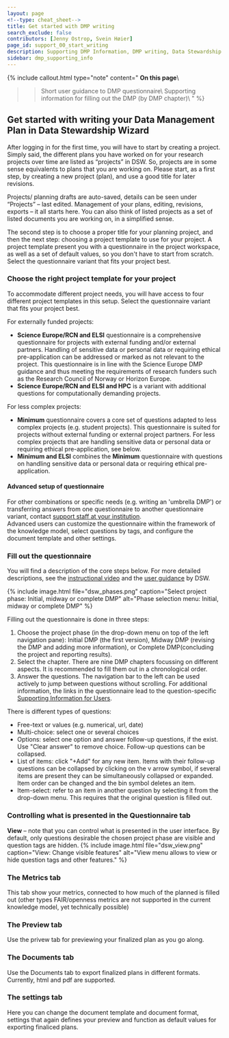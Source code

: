 ```yaml
---
layout: page
<!--type: cheat_sheet-->
title: Get started with DMP writing
search_exclude: false
contributors: [Jenny Ostrop, Svein Høier]
page_id: support_00_start_writing
description: Supporting DMP Information, DMP writing, Data Stewardship Wizard, DSW, User guide
sidebar: dmp_supporting_info
---
```


{% include callout.html type="note" content="
**On this page**\\
>> Short user guidance to DMP questionnaire\\
>> Supporting information for filling out the DMP (by DMP chapter)\\
" %}

## Get started with writing your Data Management Plan in Data Stewardship Wizard
After logging in for the first time, you will have to start by creating a project. Simply said, the different plans you have worked on for your research projects over time are listed as “projects” in DSW. So, projects are in some sense equivalents to plans that you are working on. Please start, as a first step, by creating a new project (plan), and use a good title for later revisions.

Projects/ planning drafts are auto-saved, details can be seen under “Projects” – last edited. Management of your plans, editing, revisions, exports – it all starts here. You can also think of listed projects as a set of listed documents you are working on, in a simplified sense. 

The second step is to choose a proper title for your planning project, and then the next step: choosing a project template to use for your project. A project template present you with a questionnaire in the project workspace, as well as a set of default values, so you don't have to start from scratch. Select the questionnaire variant that fits your project best.   


### Choose the right project template for your project
To accommodate different project needs, you will have access to four different project templates in this setup. Select the questionnaire variant that fits your project best.

For externally funded projects:
* **Science Europe/RCN and ELSI** questionnaire is a comprehensive questionnaire for projects with external funding and/or external partners. Handling of sensitive data or personal data or requiring ethical pre-application can be addressed or marked as not relevant to the project. This questionnaire is in line with the Science Europe DMP guidance and thus meeting the requirements of research funders such as the Research Council of Norway or Horizon Europe.
* **Science Europe/RCN and ELSI and HPC** is a variant with additional questions for computationally demanding projects.

For less complex projects:
* **Minimum** questionnaire covers a core set of questions adapted to less complex projects (e.g. student projects). This questionnaire is suited for projects without external funding or external project partners. For less complex projects that are handling sensitive data or personal data or requiring ethical pre-application, see below.
* **Minimum and ELSI** combines the **Minimum** questionnaire with questions on handling sensitive data or personal data or requiring ethical pre-application.

#### Advanced setup of questionnaire
For other combinations or specific needs (e.g. writing an 'umbrella DMP') or transferring answers from one questionnaire to another questionnaire variant, contact [support staff at your institution](/pages/support_00_local_disc).\
Advanced users can customize the questionnaire within the framework of the knowledge model, select questions by tags, and configure the document template and other settings.


### Fill out the questionnaire
You will find a description of the core steps below. For more detailed descriptions, see the [instructional video](https://www.youtube.com/watch?v=XrI8qYtWSBw ) and the [user guidance](https://guide.ds-wizard.org/en/latest/application/projects/list/detail/questionnaire.html) by DSW.

{% include image.html file="dsw_phases.png" caption="Select project phase: Initial, midway or complete DMP" alt="Phase selection menu: Initial, midway or complete DMP" %}

Filling out the questionnaire is done in three steps:
1. Choose the project phase (in the drop-down menu on top of the left navigation pane): Initial DMP (the first version), Midway DMP (revising the DMP and adding more information), or Complete DMP(concluding the project and reporting results).
2. Select the chapter. There are nine DMP chapters focussing on different aspects. It is recommended to fill them out in a chronological order.
3. Answer the questions. The navigation bar to the left can be used actively to jump between questions without scrolling. For additional information, the links in the questionnaire lead to the question-specific [Supporting Information for Users](/pages/dmp_supporting_info/).

There is different types of questions:
* Free-text or values (e.g. numerical, url, date)
* Multi-choice: select one or several choices
* Options: select one option and answer follow-up questions, if the exist. Use "Clear answer" to remove choice. Follow-up questions can be collapsed.
* List of items: click "+Add" for any new item. Items with their follow-up questions can be collapsed by clicking on the v arrow symbol, if several items are present they can be simultaneously collapsed or expanded. Item order can be changed and the bin symbol deletes an item.
* Item-select: refer to an item in another question by selecting it from the drop-down menu. This requires that the original question is filled out.


### Controlling what is presented in the Questionnaire tab
**View** – note that you can control what is presented in the user interface. By default, only questions desirable the chosen project phase are visible and question tags are hidden.
{% include image.html file="dsw_view.png" caption="View: Change visible features" alt="View menu allows to view or hide question tags and other features." %}

### The Metrics tab
This tab show your metrics, connected to how much of the planned is filled out (other types FAIR/openness metrics are not supported in the current knowledge model, yet technically possible)

### The Preview tab
Use the privew tab for previewing your finalized plan as you go along. 

### The Documents tab 
Use the Documents tab to export finalized plans in different formats. Currently, html and pdf are supported.

### The settings tab
Here you can change the document template and document format, settings that again defines your preview and function as default values for exporting finaliced plans. 
